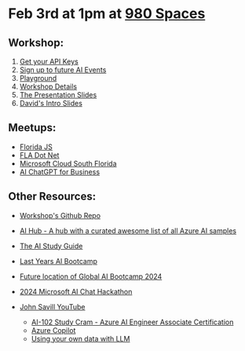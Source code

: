 <link rel='stylesheet' href='https://cdn.jsdelivr.net/gh/kognise/water.css@latest/dist/dark.min.css'>

# Feb 3rd at 1pm at [980 Spaces](https://maps.app.goo.gl/oF877cyzqfM1YZeG7)

## Workshop:
1) [Get your API Keys](https://global-ai-communiy.zapier.app/workshop-key?field-8ec4=YT6HJG)<br />
2) [Sign up to future AI Events](https://mailchi.mp/918b2bbcebcf/ai-workshop)<br />
3) [Playground](https://playground.globalai.community/) <br />
4) [Workshop Details](https://workshop.globalai.community/)<br />
5) [The Presentation Slides](https://docs.google.com/presentation/d/12PlwRj_HyTucpfRUwe6mEf7pN6nXSe8NvZoKBNNDEEo/edit?usp=sharing)<br />
6) [David's Intro Slides](https://alongside-cc.github.io/sofla-ai-workshop-intro)<br />


## Meetups:
- [Florida JS](https://meetup.com/floridajs)
- [FLA Dot Net](https://meetup.com/fladotnet)
- [Microsoft Cloud South Florida](https://meetup.com/mcsfug)
- [AI ChatGPT for Business](https://meetup.com/boca-area-ai-chatgpt-for-business/)


## Other Resources:
- [Workshop's Github Repo](https://github.com/GlobalAICommunity/AzureOpenAIService-Workshop?tab=readme-ov-file)

- [AI Hub - A hub with a curated awesome list of all Azure AI samples](https://github.com/Azure-Samples/azure-ai)

- [The AI Study Guide](https://techcommunity.microsoft.com/t5/ai-azure-ai-services-blog/the-ai-study-guide-azure-s-top-free-resources-for-learning/ba-p/4036890)

- [Last Years AI Bootcamp](https://aiworkshop.moo.com/aibootcamp/)
- [Future location of Global AI Bootcamp 2024](https://github.com/GlobalAICommunity/global-ai-bootcamp-2024)
- [2024 Microsoft AI Chat Hackathon](https://github.com/microsoft/AI-Chat-App-Hack#hack-together-the-ai-chat-app-hack)

- [John Savill YouTube]([https://www.youtube.com/watch?v=I7fdWafTcPY](https://www.youtube.com/@NTFAQGuy))
  - [AI-102 Study Cram - Azure AI Engineer Associate Certification](https://www.youtube.com/watch?v=I7fdWafTcPY)    
  - [Azure Copilot](https://youtu.be/-qZZnwgb2ss)
  - [Using your own data with LLM](https://youtu.be/D8N44J5-6TM)
